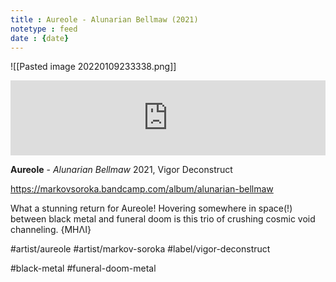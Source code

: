 ```yaml
---
title : Aureole - Alunarian Bellmaw (2021)
notetype : feed
date : {date}
---
```


![[Pasted image 20220109233338.png]]
<iframe style="border: 0; width: 100%; height: 120px;" src="https://bandcamp.com/EmbeddedPlayer/album=2844372934/size=large/bgcol=333333/linkcol=2ebd35/tracklist=false/artwork=small/transparent=true/" seamless><a href="https://markovsoroka.bandcamp.com/album/alunarian-bellmaw">Alunarian Bellmaw by Aureole</a></iframe>

**Aureole** - *Alunarian Bellmaw*
2021, Vigor Deconstruct

https://markovsoroka.bandcamp.com/album/alunarian-bellmaw

What a stunning return for Aureole! Hovering somewhere in space(!) between black metal and funeral doom is this trio of crushing cosmic void channeling.
{ΜΗΛΙ}

#artist/aureole
#artist/markov-soroka
#label/vigor-deconstruct

#black-metal
#funeral-doom-metal